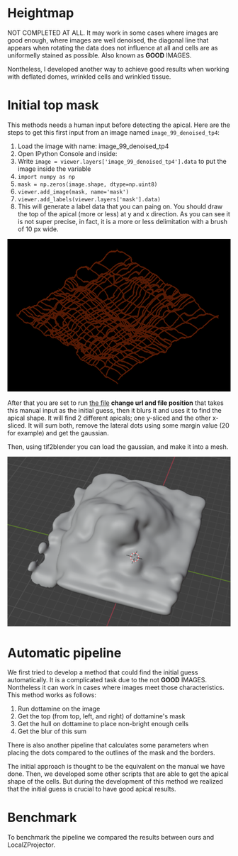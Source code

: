 # Heightmap

NOT COMPLETED AT ALL. It may work in some cases where images are good enough, where images are well denoised, the diagonal line that appears when rotating the data does not influence at all and cells are as uniformelly stained as possible. Also known as __GOOD__ IMAGES.

Nontheless, I developed another way to achieve good results when working with deflated domes, wrinkled cells and wrinkled tissue.


# Initial top mask

This methods needs a human input before detecting the apical. Here are the steps to get this first input from an image named ```image_99_denoised_tp4```:

1. Load the image with name: image_99_denoised_tp4 
1. Open IPython Console and inside:
1. Write ```image = viewer.layers['image_99_denoised_tp4'].data``` to put the image inside the variable 
1. ```import numpy as np```
1. ```mask = np.zeros(image.shape, dtype=np.uint8)```
1. ```viewer.add_image(mask, name='mask')```
1. ```viewer.add_labels(viewer.layers['mask'].data)```
1. This will generate a label data that you can paing on. You should draw the top of the apical (more or less) at y and x direction. As you can see it is not super precise, in fact, it is a more or less delimitation with a brush of 10 px wide.

![manual_apical](./visual/manual_apical.png)

After that you are set to run [the file](./heightmap_multiscript/fromManual.ipynb) **change url and file position** that takes this manual input as the initial guess, then it blurs it and uses it to find the apical shape. It will find 2 different apicals; one y-sliced and the other x-sliced. It will sum both, remove the lateral dots using some margin value (20 for example) and get the gaussian.

Then, using tif2blender you can load the gaussian, and make it into a mesh. 

![mesh_tp4_dome_70](./visual/mesh_tp4_dome70.png)


# Automatic pipeline

We first tried to develop a method that could find the initial guess automatically. It is a complicated task due to the not __GOOD__ IMAGES. Nontheless it can work in cases where images meet those characteristics. This method works as follows:

1. Run dottamine on the image
1. Get the top (from top, left, and right) of dottamine's mask
1. Get the hull on dottamine to place non-bright enough cells
1. Get the blur of this sum

There is also another pipeline that calculates some parameters when placing the dots compared to the outlines of the mask and the borders.

The initial approach is thought to be the equivalent on the manual we have done. Then, we developed some other scripts that are able to get the apical shape of the cells. But during the development of this method we realized that the initial guess is crucial to have good apical results. 




# Benchmark

To benchmark the pipeline we compared the results between ours and LocalZProjector.